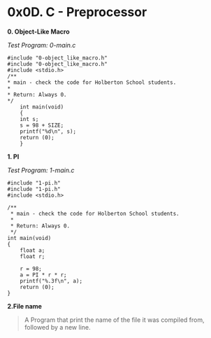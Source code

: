 # 0x0D. C - Preprocessor #

**0. Object-Like Macro**

*Test Program: 0-main.c*

    #include "0-object_like_macro.h"
	#include "0-object_like_macro.h"
	#include <stdio.h>
	/**
	* main - check the code for Holberton School students.
	*
	* Return: Always 0.
	*/
		int main(void)
		{
		int s;
		s = 98 + SIZE;
		printf("%d\n", s);
		return (0);
		}

**1. PI**

*Test Program: 1-main.c*

    #include "1-pi.h"
    #include "1-pi.h"
    #include <stdio.h>

    /**
     * main - check the code for Holberton School students.
     *
     * Return: Always 0.
     */
    int main(void)
    {
        float a;
        float r;

        r = 98;
        a = PI * r * r;
        printf("%.3f\n", a);
        return (0);
    }

**2.File name**

> A Program that print the name of the file it was compiled from, followed
> by a new line.

